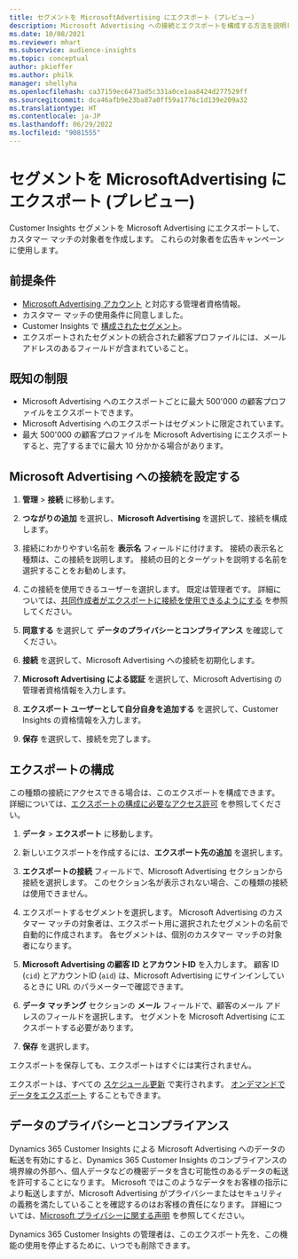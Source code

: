 ```yaml
---
title: セグメントを MicrosoftAdvertising にエクスポート (プレビュー)
description: Microsoft Advertising への接続とエクスポートを構成する方法を説明します。
ms.date: 10/08/2021
ms.reviewer: mhart
ms.subservice: audience-insights
ms.topic: conceptual
author: pkieffer
ms.author: philk
manager: shellyha
ms.openlocfilehash: ca37159ec6473ad5c331a0ce1aa8424d277529ff
ms.sourcegitcommit: dca46afb9e23ba87a0ff59a1776c1d139e209a32
ms.translationtype: HT
ms.contentlocale: ja-JP
ms.lasthandoff: 06/29/2022
ms.locfileid: "9081555"
---
```

# <a name="export-segments-to-microsoft-advertising-preview"></a>セグメントを MicrosoftAdvertising にエクスポート (プレビュー)

Customer Insights セグメントを Microsoft Advertising にエクスポートして、カスタマー マッチの対象者を作成します。 これらの対象者を広告キャンペーンに使用します。

## <a name="prerequisites"></a>前提条件

-   [Microsoft Advertising アカウント](https://ads.microsoft.com/) と対応する管理者資格情報。
-   カスタマー マッチの使用条件に同意しました。 
-   Customer Insights で [構成されたセグメント](segments.md)。
-   エクスポートされたセグメントの統合された顧客プロファイルには、メール アドレスのあるフィールドが含まれていること。

## <a name="known-limitations"></a>既知の制限

- Microsoft Advertising へのエクスポートごとに最大 500'000 の顧客プロファイルをエクスポートできます。
- Microsoft Advertising へのエクスポートはセグメントに限定されています。
- 最大 500'000 の顧客プロファイルを Microsoft Advertising にエクスポートすると、完了するまでに最大 10 分かかる場合があります。 


## <a name="set-up-the-connection-to-microsoft-advertising"></a>Microsoft Advertising への接続を設定する

1. **管理** > **接続** に移動します。

1. **つながりの追加** を選択し、**Microsoft Advertising** を選択して、接続を構成します。

1. 接続にわかりやすい名前を **表示名** フィールドに付けます。 接続の表示名と種類は、この接続を説明します。 接続の目的とターゲットを説明する名前を選択することをお勧めします。

1. この接続を使用できるユーザーを選択します。 既定は管理者です。 詳細については、[共同作成者がエクスポートに接続を使用できるようにする](connections.md#allow-contributors-to-use-a-connection-for-exports) を参照してください。

1. **同意する** を選択して **データのプライバシーとコンプライアンス** を確認してください。

1. **接続** を選択して、Microsoft Advertising への接続を初期化します。

1. **Microsoft Advertising による認証** を選択して、Microsoft Advertising の管理者資格情報を入力します。

1. **エクスポート ユーザーとして自分自身を追加する** を選択して、Customer Insights の資格情報を入力します。

1. **保存** を選択して、接続を完了します。

## <a name="configure-an-export"></a>エクスポートの構成

この種類の接続にアクセスできる場合は、このエクスポートを構成できます。 詳細については、[エクスポートの構成に必要なアクセス許可](export-destinations.md#set-up-a-new-export) を参照してください。

1. **データ** > **エクスポート** に移動します。

1. 新しいエクスポートを作成するには、**エクスポート先の追加** を選択します。

1. **エクスポートの接続** フィールドで、Microsoft Advertising セクションから接続を選択します。 このセクション名が表示されない場合、この種類の接続は使用できません。

1. エクスポートするセグメントを選択します。 Microsoft Advertising のカスタマー マッチの対象者は、エクスポート用に選択されたセグメントの名前で自動的に作成されます。 各セグメントは、個別のカスタマー マッチの対象者になります。 

1. **Microsoft Advertising の顧客 ID とアカウントID** を入力します。 顧客 ID (`cid`) とアカウントID (`aid`) は、Microsoft Advertising にサインインしているときに URL のパラメーターで確認できます。

1. **データ マッチング** セクションの **メール** フィールドで、顧客のメール アドレスのフィールドを選択します。 セグメントを Microsoft Advertising にエクスポートする必要があります。

1. **保存** を選択します。

エクスポートを保存しても、エクスポートはすぐには実行されません。

エクスポートは、すべての [スケジュール更新](system.md#schedule-tab) で実行されます。 [オンデマンドでデータをエクスポート](export-destinations.md#run-exports-on-demand) することもできます。 


## <a name="data-privacy-and-compliance"></a>データのプライバシーとコンプライアンス

Dynamics 365 Customer Insights による Microsoft Advertising へのデータの転送を有効にすると、Dynamics 365 Customer Insights のコンプライアンスの境界線の外部へ、個人データなどの機密データを含む可能性のあるデータの転送を許可することになります。 Microsoft ではこのようなデータをお客様の指示により転送しますが、Microsoft Advertising がプライバシーまたはセキュリティの義務を満たしていることを確認するのはお客様の責任になります。 詳細については、[Microsoft プライバシーに関する声明](https://go.microsoft.com/fwlink/?linkid=396732) を参照してください。

Dynamics 365 Customer Insights の管理者は、このエクスポート先を、この機能の使用を停止するために、いつでも削除できます。
